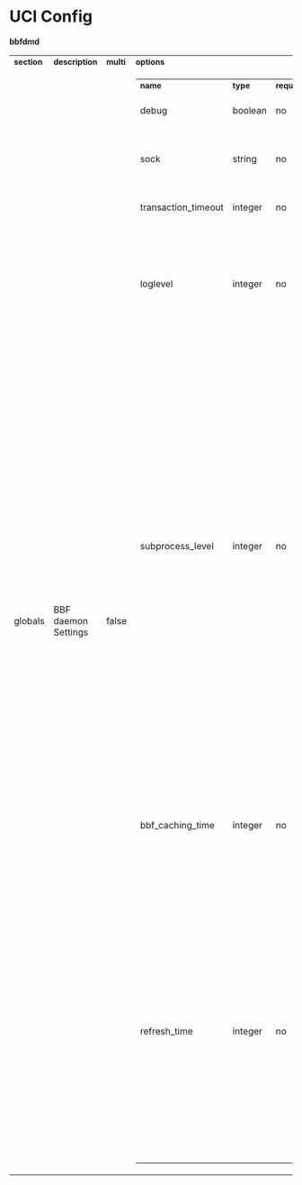 # UCI Config

<tbody>
    <tr>
        <td colspan="2">
            <div style="font-weight: bold">bbfdmd</div>
            <table style="width:100%">
                <tbody>
                    <tr>
                        <td>
                            <div style="font-weight: bold; font-size: 14px">section</div>
                        </td>
                        <td>
                            <div style="font-weight: bold; font-size: 14px">description</div>
                        </td>
                        <td>
                            <div style="font-weight: bold; font-size: 14px">multi</div>
                        </td>
                        <td>
                            <div style="font-weight: bold; font-size: 14px">options</div>
                        </td>
                    </tr>
                    <tr>
                        <td class="td_row_even">
                            <div class="td_row_even">globals</div>
                        </td>
                        <td class="td_row_even">
                            <div class="td_row_even">BBF daemon Settings</div>
                        </td>
                        <td class="td_row_even">
                            <div class="td_row_even">false</div>
                        </td>
                        <td class="td_row_even">
                            <table style="width:100%">
                                <tbody>
                                    <tr>
                                        <td>
                                            <div style="font-weight: bold; font-size: 14px">name</div>
                                        </td>
                                        <td>
                                            <div style="font-weight: bold; font-size: 14px">type</div>
                                        </td>
                                        <td>
                                            <div style="font-weight: bold; font-size: 14px">required</div>
                                        </td>
                                        <td>
                                            <div style="font-weight: bold; font-size: 14px">default</div>
                                        </td>
                                        <td>
                                            <div style="font-weight: bold; font-size: 14px">description</div>
                                        </td>
                                    </tr>
                                    <tr>
                                        <td class="td_row_odd">
                                            <div class="td_row_odd">debug</div>
                                        </td>
                                        <td class="td_row_odd">
                                            <div class="td_row_odd">boolean</div>
                                        </td>
                                        <td class="td_row_odd">
                                            <div class="td_row_odd">no</div>
                                        </td>
                                        <td class="td_row_odd">
                                            <div class="td_row_odd"></div>
                                        </td>
                                        <td class="td_row_odd">
                                            <div class="td_row_odd">Enabled debug logging</div>
                                        </td>
                                    </tr>
                                    <tr>
                                        <td class="td_row_even">
                                            <div class="td_row_even">sock</div>
                                        </td>
                                        <td class="td_row_even">
                                            <div class="td_row_even">string</div>
                                        </td>
                                        <td class="td_row_even">
                                            <div class="td_row_even">no</div>
                                        </td>
                                        <td class="td_row_even">
                                            <div class="td_row_even"></div>
                                        </td>
                                        <td class="td_row_even">
                                            <div class="td_row_even">Path for ubus socket to register bbfdmd services</div>
                                        </td>
                                    </tr>
                                    <tr>
                                        <td class="td_row_odd">
                                            <div class="td_row_odd">transaction_timeout</div>
                                        </td>
                                        <td class="td_row_odd">
                                            <div class="td_row_odd">integer</div>
                                        </td>
                                        <td class="td_row_odd">
                                            <div class="td_row_odd">no</div>
                                        </td>
                                        <td class="td_row_odd">
                                            <div class="td_row_odd">10</div>
                                        </td>
                                        <td class="td_row_odd">
                                            <div class="td_row_odd">Transaction timeout value in seconds</div>
                                        </td>
                                    </tr>
                                    <tr>
                                        <td class="td_row_even">
                                            <div class="td_row_even">loglevel</div>
                                        </td>
                                        <td class="td_row_even">
                                            <div class="td_row_even">integer</div>
                                        </td>
                                        <td class="td_row_even">
                                            <div class="td_row_even">no</div>
                                        </td>
                                        <td class="td_row_even">
                                            <div class="td_row_even">1</div>
                                        </td>
                                        <td class="td_row_even">
                                            <div class="td_row_even">Internal loglevel for debugging {0: No Logs; 1: Errors only; 2: Errors
                                                and warnings; 3: Error, warning and info; 4: Everything}</div>
                                        </td>
                                    </tr>
                                    <tr>
                                        <td class="td_row_even">
                                            <div class="td_row_even">subprocess_level</div>
                                        </td>
                                        <td class="td_row_even">
                                            <div class="td_row_even">integer</div>
                                        </td>
                                        <td class="td_row_even">
                                            <div class="td_row_even">no</div>
                                        </td>
                                        <td class="td_row_even">
                                            <div class="td_row_even">2</div>
                                        </td>
                                        <td class="td_row_even">
                                            <div class="td_row_even">This parameter configures when subprocess can be used for get operation. Level here denotes the Datamodel object depth up-to which subprocess will be used to collect the get data. For example, if this is configured to 1, then only get for 'Device.' shall be called within the subprocess. If configured as level 2, then all the get with up-to depth 2 like 'Device.WiFi.', 'Device.IP.' shall be called in subprocess.</div>
                                        </td>
                                    </tr>
                                    <tr>
                                        <td class="td_row_even">
                                            <div class="td_row_even">bbf_caching_time</div>
                                        </td>
                                        <td class="td_row_even">
                                            <div class="td_row_even">integer</div>
                                        </td>
                                        <td class="td_row_even">
                                            <div class="td_row_even">no</div>
                                        </td>
                                        <td class="td_row_even">
                                            <div class="td_row_even">0</div>
                                        </td>
                                        <td class="td_row_even">
                                            <div class="td_row_even">Max caching time in seconds for ubus output used in datamodel parameters. If not configured, output shall be cleared end the end of call.</div>
                                        </td>
                                    </tr>
                                    <tr>
                                        <td class="td_row_even">
                                            <div class="td_row_even">refresh_time</div>
                                        </td>
                                        <td class="td_row_even">
                                            <div class="td_row_even">integer</div>
                                        </td>
                                        <td class="td_row_even">
                                            <div class="td_row_even">no</div>
                                        </td>
                                        <td class="td_row_even">
                                            <div class="td_row_even">5</div>
                                        </td>
                                        <td class="td_row_even">
                                            <div class="td_row_even">The time period in seconds after which bbfdmd will refresh the datamodel instances in a periodic manner. If configured to '0' then instance updater will be disabled. If not configured at all then after every 5 seconds datamodel instances will be refreshed.</div>
                                        </td>
                                    </tr>
                                </tbody>
                            </table>
                        </td>
                    </tr>
                </tbody>
            </table>
        </td>
    </tr>
</tbody>
